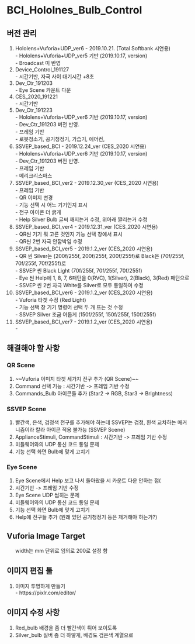 # BCI_Hololnes_Bulb_Control

## 버전 관리
<ol>
  <li> Hololens+Vuforia+UDP_ver6 - 2019.10.21. (Total Softbank 시연용)   <br>
    - Hololens+Vuforia+UDP_ver5 기반 (2019.10.17, version)<br>
    - Broadcast 미 반영 <br>
  </li>
  <li> Device_Control_191127 <br>
    - 시간기반, 자극 사이 대기시간 +8초
  </li>
  <li> Dev_Ctr_191203 <br>
    - Eye Scene 카운트 다운 
  </li>
  <li> CES_2020_191221 <br>
    - 시간기반
  </li>
  <li> Dev_Ctr_191223 <br>
    - Hololens+Vuforia+UDP_ver6 기반 (2019.10.17, version)<br>
    - Dev_Ctr_191203 버전 반영. <br>
    - 프레임 기반 <br>
    - 로봇청소기, 공기청정기, 가습기, 에어컨,  <br>
  </li>
  <li> SSVEP_based_BCI - 2019.12.24_ver (CES_2020 시연용) <br>
    - Hololens+Vuforia+UDP_ver6 기반 (2019.10.17, version)<br>
    - Dev_Ctr_191203 버전 반영. <br>
    - 프레임 기반 <br>
    - 메리크리스마스 <br>
  </li>
  <li> SSVEP_based_BCI_ver2 - 2019.12.30_ver (CES_2020 시연용) <br>
    - 프레임 기반 <br>
    - QR 이미지 변경 <br>
    - 기능 선택 시 어느 기기인지 표시 <br>
    - 전구 아이콘 더 굵게 <br>
    - Help Silver Bulb 글씨 깨지는거 수정, 위아래 짤리는거 수정 <br>
  </li>
  <li> SSVEP_based_BCI_ver4 - 2019.12.31_ver (CES_2020 시연용) <br>
    - QR씬 기기 뭐 고른 것인지 기능 선택 창에서 표시 <br>
    - QR씬 2번 자극 안깜박임 수정<br>
  </li>
  <li> SSVEP_based_BCI_ver5 - 2019.1.2_ver (CES_2020 시연용) <br>
    - QR 씬 Silver는 (200f/255f, 200f/255f, 200f/255f)로 Black은 (70f/255f, 70f/255f, 70f/255f)로<br>
    - SSVEP 씬 Black Light (70f/255f, 70f/255f, 70f/255f) <br>
    - Eye 씬 Help에 1, 8, 7, 6패턴을 0(RVC), 1(Silver), 2(Black), 3(Red) 패턴으로 <br>
    - SSVEP 씬 2번 자극 White를 Silver로 모두 통일하여 수정 <br>
  </li>
  <li> SSVEP_based_BCI_ver6 - 2019.1.2_ver (CES_2020 시연용) <br>
    - Vuforia 타겟 수정 (Red Light)<br>
    - 기능 선택 창 기기 명령어 선택 두 개 뜨는 것 수정<br>
    - SSVEP Silver 조금 어둡게 (150f/255f, 150f/255f, 150f/255f)<br>
  </li>
  <li> SSVEP_based_BCI_ver7 - 2019.1.2_ver (CES_2020 시연용) <br>
    - <br>
  </li>
</ol>

## 해결해야 할 사항
### QR Scene
<ol>
  <li> ~~Vuforia 이미지 타겟 세가지 전구 추가 (QR Scene)~~ </li>
  
  <li> Command 선택 기능 : 시간기반 -> 프레임 기반 수정</li>
  <li> Commands_Bulb 아이콘들 추가 (Star2 -> RGB, Star3 -> Brightness) </li>

</ol>

### SSVEP Scene
<ol>
  <li> 빨간색, 은색, 검정색 전구를 추가해야 하는데 SSVEP는 검정, 흰색 교차하는 매커니즘이라 칼라 아이콘 적용 불가능 (SSVEP Scene) </li>
  <li> ApplianceStimuli, CommandStimuli : 시간기반 -> 프레임 기반 수정</li>
  <li> 미들웨어와의 UDP 통신 코드 통일 문제</li>
  <li> 기능 선택 화면 Bulb에 맞게 고치기</li>
</ol>

### Eye Scene
<ol>
  <li> Eye Scene에서 Help 보고 나서 돌아왔을 시 카운트 다운 안하는 점(</li>
  <li> 시간기반 -> 프레임 기반 수정</li>
  <li> Eye Scene UDP 씹히는 문제</li>
  <li> 미들웨어와의 UDP 통신 코드 통일 문제</li>
  <li> 기능 선택 화면 Bulb에 맞게 고치기</li>
  <li> Help에 전구들 추가 (원래 있던 공기청정기 등은 제거해야 하는가?) </li>
</ol>

## Vuforia Image Target
<ul>
  width는 mm 단위로 임의로 200로 설정 함
</ul>



## 이미지 편집 툴
<ol>
  <li> 이미지 투명하게 만들기 <br>
    - https://pixlr.com/editor/
  </li>
</ol>

## 이미지 수정 사항
<ol>
  <li> Red_bulb 배경을 좀 더 빨간색이 튀어 보이도록 </li>
  <li> Silver_bulb 실버 좀 더 하얗게, 배경도 검은색 계열으로 </li>
